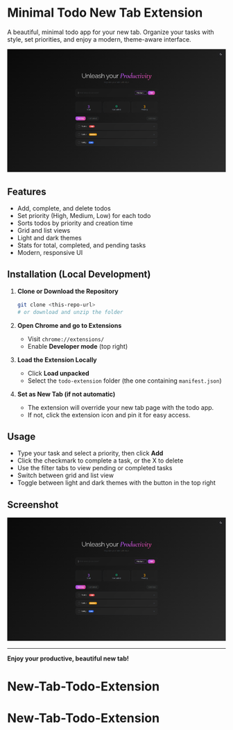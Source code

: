  # Minimal Todo New Tab Extension

A beautiful, minimal todo app for your new tab. Organize your tasks with style, set priorities, and enjoy a modern, theme-aware interface.

![Screenshot](image.png)

## Features
- Add, complete, and delete todos
- Set priority (High, Medium, Low) for each todo
- Sorts todos by priority and creation time
- Grid and list views
- Light and dark themes
- Stats for total, completed, and pending tasks
- Modern, responsive UI

## Installation (Local Development)

1. **Clone or Download the Repository**
   ```sh
   git clone <this-repo-url>
   # or download and unzip the folder
   ```

2. **Open Chrome and go to Extensions**
   - Visit `chrome://extensions/`
   - Enable **Developer mode** (top right)

3. **Load the Extension Locally**
   - Click **Load unpacked**
   - Select the `todo-extension` folder (the one containing `manifest.json`)

4. **Set as New Tab (if not automatic)**
   - The extension will override your new tab page with the todo app.
   - If not, click the extension icon and pin it for easy access.

## Usage
- Type your task and select a priority, then click **Add**
- Click the checkmark to complete a task, or the X to delete
- Use the filter tabs to view pending or completed tasks
- Switch between grid and list view
- Toggle between light and dark themes with the button in the top right

## Screenshot

![Minimal Todo Extension Screenshot](image.png)

---

**Enjoy your productive, beautiful new tab!**
# New-Tab-Todo-Extension
# New-Tab-Todo-Extension

